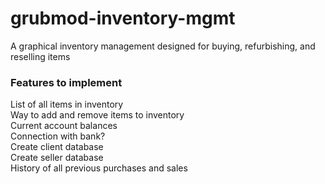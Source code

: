 # grubmod-inventory-mgmt
A graphical inventory management designed for buying, refurbishing, and reselling items 

### Features to implement
List of all items in inventory\
Way to add and remove items to inventory\
Current account balances\
Connection with bank?\
Create client database\
Create seller database\
History of all previous purchases and sales

